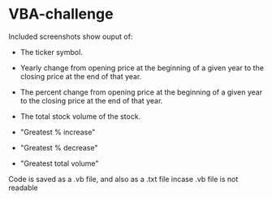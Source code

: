 # VBA-challenge

Included screenshots show ouput of:

  * The ticker symbol.

  * Yearly change from opening price at the beginning of a given year to the closing price at the end of that year.

  * The percent change from opening price at the beginning of a given year to the closing price at the end of that year.

  * The total stock volume of the stock.

  * "Greatest % increase"

  * "Greatest % decrease"

  * "Greatest total volume"

Code is saved as a .vb file, and also as a .txt file incase .vb file is not readable